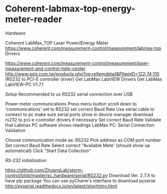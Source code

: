 # Coherent-labmax-top-energy-meter-reader
*Hardware*

Coherent LabMax_TOP Laser Power/Energy Meter
https://www.coherent.com/measurement-control/measurement/labmax-top
Drivers

https://www.coherent.com/measurement-control/measurement/laser-measurement-and-control-help-center
http://www.asix.com.tw/products.php?op=pItemdetail&PItemID=122;74;110 (RS232 to PCI-E controller driver)
Get LabMax LabVIEW Drivers
Get LabMax LabVIEW-PC V1.7.1

*Setup*
Recommended to us RS232 serial connection over USB

Power meter communications
Press menu button
scroll down to 'communications'
set to RS232
set correct Baud Rate
Use serial cable to connect to pc
make sure serial ports show in device manager
download rs232 to pci-e controller drivers if necessary
Set correct Baud Rate
Validate that Labmax PC software shows readings
LabMax PC: Serial Connection Validation

Choose communication mode as: RS232
Pick address as COM port number
Set correct Baud Rate
Select correct "Available Mete' (should show up automaticall)
Click "Start Data Collection"

*RS-232 initialization*

https://github.com/ZhuangLab/storm-control/blob/master/sc_hardware/serial/RS232.py
Download Ver. 2.7.X to have pip package
You can use pyCharm's interface to download pyserial
http://pyserial.readthedocs.io/en/latest/shortintro.html

